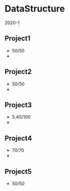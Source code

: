# DataStructure
2020-1 

## Project1
  - 50/50
  - 
## Project2
  - 50/50
  - 
## Project3
  - 5.40/100
  - 
## Project4
  - 70/70
  - 
## Project5
  - 50/50
